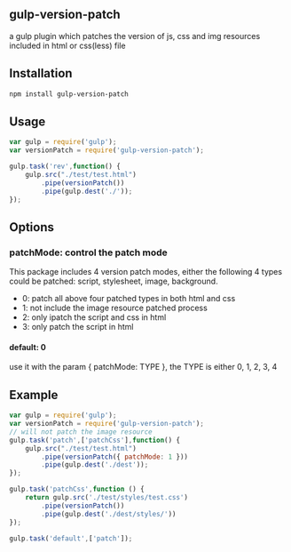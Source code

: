 ## gulp-version-patch

a gulp plugin which patches the version of js, css and img resources included in html or css(less) file

## Installation

```bash
npm install gulp-version-patch
```

## Usage

```js
var gulp = require('gulp');
var versionPatch = require('gulp-version-patch');

gulp.task('rev',function() {
    gulp.src("./test/test.html")
        .pipe(versionPatch())
        .pipe(gulp.dest('./'));
});
```

## Options

### patchMode: control the patch mode
This package includes 4 version patch modes, either the following 4 types could be patched: script, stylesheet, image, background. 

* 0: patch all above four patched types in both html and css
* 1: not include the image resource patched process
* 2: only ipatch the script and css in html 
* 3: only patch the script in html 

#### default: 0
use it with the param { patchMode: TYPE }, the TYPE is either 0, 1, 2, 3, 4

## Example

```js
var gulp = require('gulp');
var versionPatch = require('gulp-version-patch');
// will not patch the image resource
gulp.task('patch',['patchCss'],function() {
    gulp.src("./test/test.html")
        .pipe(versionPatch({ patchMode: 1 }))
        .pipe(gulp.dest('./dest'));
});

gulp.task('patchCss',function () {
    return gulp.src('./test/styles/test.css')
        .pipe(versionPatch())
        .pipe(gulp.dest('./dest/styles/'))
});

gulp.task('default',['patch']);
```


